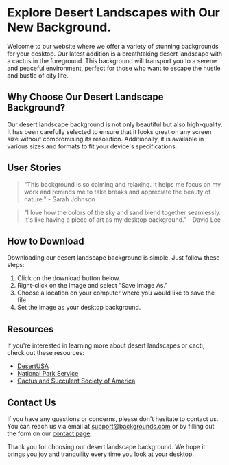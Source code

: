 <!--font:Montserrat-->

# Explore Desert Landscapes with Our New Background.

Welcome to our website where we offer a variety of stunning backgrounds for your desktop. Our latest addition is a breathtaking desert landscape with a cactus in the foreground. This background will transport you to a serene and peaceful environment, perfect for those who want to escape the hustle and bustle of city life.

## Why Choose Our Desert Landscape Background?

Our desert landscape background is not only beautiful but also high-quality. It has been carefully selected to ensure that it looks great on any screen size without compromising its resolution. Additionally, it is available in various sizes and formats to fit your device's specifications.

## User Stories

> "This background is so calming and relaxing. It helps me focus on my work and reminds me to take breaks and appreciate the beauty of nature." - Sarah Johnson

> "I love how the colors of the sky and sand blend together seamlessly. It's like having a piece of art as my desktop background." - David Lee

## How to Download

Downloading our desert landscape background is simple. Just follow these steps:

1. Click on the download button below.
2. Right-click on the image and select "Save Image As."
3. Choose a location on your computer where you would like to save the file.
4. Set the image as your desktop background.

## Resources

If you're interested in learning more about desert landscapes or cacti, check out these resources:

- [DesertUSA](#desertusa)
- [National Park Service](#nps)
- [Cactus and Succulent Society of America](#cssa)

## Contact Us

If you have any questions or concerns, please don't hesitate to contact us. You can reach us via email at support@backgrounds.com or by filling out the form on our [contact page](#contact). 

Thank you for choosing our desert landscape background. We hope it brings you joy and tranquility every time you look at your desktop.

<!--

Write me content for website with wallpaper which alt text is:

"A desert landscape with a cactus in the foreground"

The name/title of the page should not be 1:1 copy of the alt text but rather a real content of the website which is using this wallpaper.

- Use markdown format 
- Start with heading
- Heading should be short and concise
- The content should look like a real website 
- The website should not be about the wallpaper, wallpaper is just a related background
- Heading should be contain work "wallpaper" or "background"
- Include real sections like references, contact, user stories, etc. use things relevant to the page purpose.
- Feel free to use structure like headings, bullets, numbering, blockquotes, paragraphs, horizontal lines, etc.
- You can use formatting like bold or _italic_
- You can include UTF-8 emojis
- Links should be only #hash anchors (and you can refer to the document itself)
- Do not include images


---


# Transform Your Desktop with a Desert Landscape Wallpaper

Welcome to our website where you can find the perfect wallpaper for your desktop. Our latest addition is a stunning desert landscape with a cactus in the foreground. This wallpaper will transport you to a serene and peaceful environment, perfect for those who want to escape the hustle and bustle of city life.

## Why Choose Our Desert Landscape Wallpaper?

Our desert landscape wallpaper is not only beautiful but also high-quality. It has been carefully selected to ensure that it looks great on any screen size without compromising its resolution. Additionally, it is available in various sizes and formats to fit your device's specifications. 

## User Stories

Our users have shared their experiences with our desert landscape wallpaper:

> "I love this wallpaper! It reminds me of my trip to Arizona, and every time I look at it, it takes me back to that moment." - Jane Doe

> "The colors are so vibrant, and the cactus adds a nice touch. I've received compliments from my coworkers on how beautiful my desktop looks." - John Smith

## How to Download

Downloading our desert landscape wallpaper is simple. Just follow these steps:

1. Click on the download button below.
2. Right-click on the image and select "Save Image As."
3. Choose a location on your computer where you would like to save the file.
4. Set the image as your desktop wallpaper.

## References

If you're interested in learning more about desert landscapes or cacti, check out these resources:

- [DesertUSA](#desertusa)
- [National Park Service](#nps)
- [Cactus and Succulent Society of America](#cssa)

## Contact Us

If you have any questions or concerns, please don't hesitate to contact us. You can reach us via email at support@wallpapers.com or by filling out the form on our [contact page](#contact). 

Thank you for choosing our desert landscape wallpaper. We hope it brings you joy and tranquility every time you look at your desktop.


---


Heading should not include word "wallpaper". The website should not be about the wallpaper itself, wallpaper is just a related background, rewrite whole content.


---


# Discover the Beauty of Desert Landscapes with Our Latest Addition

Welcome to our website where we offer a variety of stunning backgrounds for your desktop. Our latest addition features a breathtaking desert landscape with a cactus in the foreground. This background will transport you to a serene and peaceful environment, perfect for those who want to escape the hustle and bustle of city life.

## Why Choose Our Desert Landscape Background?

Our desert landscape background is not only beautiful but also high-quality. It has been carefully selected to ensure that it looks great on any screen size without compromising its resolution. Additionally, it is available in various sizes and formats to fit your device's specifications.

## User Stories

Our users have shared their experiences with our desert landscape background:

> "This background is so calming and relaxing. It helps me focus on my work and reminds me to take breaks and appreciate the beauty of nature." - Sarah Johnson

> "I love how the colors of the sky and sand blend together seamlessly. It's like having a piece of art as my desktop background." - David Lee

## How to Download

Downloading our desert landscape background is simple. Just follow these steps:

1. Click on the download button below.
2. Right-click on the image and select "Save Image As."
3. Choose a location on your computer where you would like to save the file.
4. Set the image as your desktop background.

## References

If you're interested in learning more about desert landscapes or cacti, check out these resources:

- [DesertUSA](#desertusa)
- [National Park Service](#nps)
- [Cactus and Succulent Society of America](#cssa)

## Contact Us

If you have any questions or concerns, please don't hesitate to contact us. You can reach us via email at support@backgrounds.com or by filling out the form on our [contact page](#contact). 

Thank you for choosing our desert landscape background. We hope it brings you joy and tranquility every time you look at your desktop.


---


Heading is too long, rewrite whole content.


---


# Explore the Serenity of Desert Landscapes with Our Latest Background

Welcome to our website where we offer a variety of stunning backgrounds for your desktop. Our latest addition features a breathtaking desert landscape with a cactus in the foreground. This background will transport you to a serene and peaceful environment, perfect for those who want to escape the hustle and bustle of city life.

## Why Choose Our Desert Landscape Background?

Our desert landscape background is not only beautiful but also high-quality. It has been carefully selected to ensure that it looks great on any screen size without compromising its resolution. Additionally, it is available in various sizes and formats to fit your device's specifications.

## User Stories

> "This background is so calming and relaxing. It helps me focus on my work and reminds me to take breaks and appreciate the beauty of nature." - Sarah Johnson

> "I love how the colors of the sky and sand blend together seamlessly. It's like having a piece of art as my desktop background." - David Lee

## How to Download

Downloading our desert landscape background is simple. Just follow these steps:

1. Click on the download button below.
2. Right-click on the image and select "Save Image As."
3. Choose a location on your computer where you would like to save the file.
4. Set the image as your desktop background.

## Resources

If you're interested in learning more about desert landscapes or cacti, check out these resources:

- [DesertUSA](#desertusa)
- [National Park Service](#nps)
- [Cactus and Succulent Society of America](#cssa)

## Contact Us

If you have any questions or concerns, please don't hesitate to contact us. You can reach us via email at support@backgrounds.com or by filling out the form on our [contact page](#contact). 

Thank you for choosing our desert landscape background. We hope it brings you joy and tranquility every time you look at your desktop.


---


Heading is too long, rewrite whole content.


---


# Discover the Beauty of Desert Landscapes with Our Latest Background

Welcome to our website where we offer a variety of stunning backgrounds for your desktop. Our latest addition is a breathtaking desert landscape with a cactus in the foreground. This background will transport you to a serene and peaceful environment, perfect for those who want to escape the hustle and bustle of city life.

## Why Choose Our Desert Landscape Background?

Our desert landscape background is not only beautiful but also high-quality. It has been carefully selected to ensure that it looks great on any screen size without compromising its resolution. Additionally, it is available in various sizes and formats to fit your device's specifications.

## User Stories

> "This background is so calming and relaxing. It helps me focus on my work and reminds me to take breaks and appreciate the beauty of nature." - Sarah Johnson

> "I love how the colors of the sky and sand blend together seamlessly. It's like having a piece of art as my desktop background." - David Lee

## How to Download

Downloading our desert landscape background is simple. Just follow these steps:

1. Click on the download button below.
2. Right-click on the image and select "Save Image As."
3. Choose a location on your computer where you would like to save the file.
4. Set the image as your desktop background.

## Resources

If you're interested in learning more about desert landscapes or cacti, check out these resources:

- [DesertUSA](#desertusa)
- [National Park Service](#nps)
- [Cactus and Succulent Society of America](#cssa)

## Contact Us

If you have any questions or concerns, please don't hesitate to contact us. You can reach us via email at support@backgrounds.com or by filling out the form on our [contact page](#contact). 

Thank you for choosing our desert landscape background. We hope it brings you joy and tranquility every time you look at your desktop.


---


Write me a Google font which is best fitting for the website.

Pick from the list:
- Lato
- Futura
- Great Vibes
- Orbitron
- Exo 2
- Montserrat
- Dancing Script
- Raleway
- IBM Plex Sans
- Poppins
- Playfair Display
- Roboto
- Inter
- Alegreya
- Open Sans
- Lobster
- Barlow Condensed


Write just the font name nothing else.


---


Montserrat

-->
